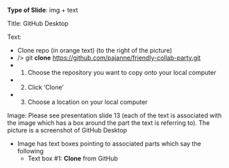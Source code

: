 **Type of Slide**: img + text

Title: GitHub Desktop

Text:

* Clone repo (in orange text) (to the right of the picture)
* /> git **clone** https://github.com/pajanne/friendly-collab-party.git
* 1. Choose the repository you want to copy onto your local computer
* 2. Click ‘Clone’
* 3. Choose a location on your local computer

Image: Please see presentation slide 13 (each of the text is associated with the image which has a box around the part the text is referring to). The picture is a screenshot of GitHub Desktop

* Image has text boxes pointing to associated parts which say the following
  * Text box #1: **Clone** from GitHub